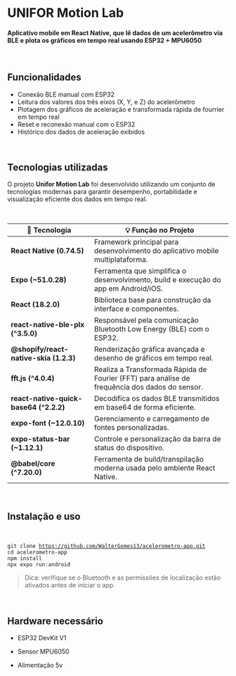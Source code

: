 # UNIFOR Motion Lab
#### Aplicativo mobile em React Native, que lê dados de um acelerômetro via BLE e plota os gráficos em tempo real usando ESP32 + MPU6050<br><br><br>

## Funcionalidades
- Conexão BLE manual com ESP32
- Leitura dos valores dos três eixos (X, Y, e Z) do acelerômetro
- Plotagem dos gráficos de aceleração e transformada rápida de fourrier em tempo real
- Reset e reconexão manual com o ESP32
- Histórico dos dados de aceleração exibidos

<br>

## Tecnologias utilizadas
O projeto **Unifor Motion Lab** foi desenvolvido utilizando um conjunto de tecnologias modernas para garantir desempenho, portabilidade e visualização eficiente dos dados em tempo real.

<br>

| 🧩 Tecnologia | 💡 Função no Projeto |
|---------------|----------------------|
| **React Native (0.74.5)** | Framework principal para desenvolvimento do aplicativo mobile multiplataforma. |
| **Expo (~51.0.28)** | Ferramenta que simplifica o desenvolvimento, build e execução do app em Android/iOS. |
| **React (18.2.0)** | Biblioteca base para construção da interface e componentes. |
| **react-native-ble-plx (^3.5.0)** | Responsável pela comunicação Bluetooth Low Energy (BLE) com o ESP32. |
| **@shopify/react-native-skia (1.2.3)** | Renderização gráfica avançada e desenho de gráficos em tempo real. |
| **fft.js (^4.0.4)** | Realiza a Transformada Rápida de Fourier (FFT) para análise de frequência dos dados do sensor. |
| **react-native-quick-base64 (^2.2.2)** | Decodifica os dados BLE transmitidos em base64 de forma eficiente. |
| **expo-font (~12.0.10)** | Gerenciamento e carregamento de fontes personalizadas. |
| **expo-status-bar (~1.12.1)** | Controle e personalização da barra de status do dispositivo. |
| **@babel/core (^7.20.0)** | Ferramenta de build/transpilação moderna usada pelo ambiente React Native. |

<br>

## Instalação e uso

<br>

<code>git clone https://github.com/WalterGomes13/acelerometro-app.git</code><br>
<code>cd acelerometro-app</code><br>
<code>npm install</code><br>
<code>npx expo run:android</code><br>
>Dica: verifique se o Bluetooth e as permissões de localização estão ativados antes de iniciar o app.

<br>

## Hardware necessário
- ESP32 DevKit V1
- Sensor MPU6050
- Alimentação 5v

  <br>

  
